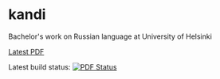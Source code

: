 kandi
=====

Bachelor's work on Russian language at University of Helsinki

[Latest PDF](https://www.sharelatex.com/github/repos/mristeli/kandi/builds/latest/output.pdf)

Latest build status: [![PDF Status](https://www.sharelatex.com/github/repos/mristeli/kandi/builds/latest/badge.svg)](https://www.sharelatex.com/github/repos/mristeli/kandi/builds/latest/output.pdf)
